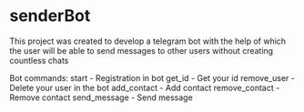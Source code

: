 # senderBot
This project was created to develop a telegram bot with the help of which the user will be able to send messages to other users without creating countless chats

Bot commands:
start - Registration in bot
get_id - Get your id
remove_user - Delete your user in the bot
add_contact - Add contact
remove_contact - Remove contact
send_message - Send message

